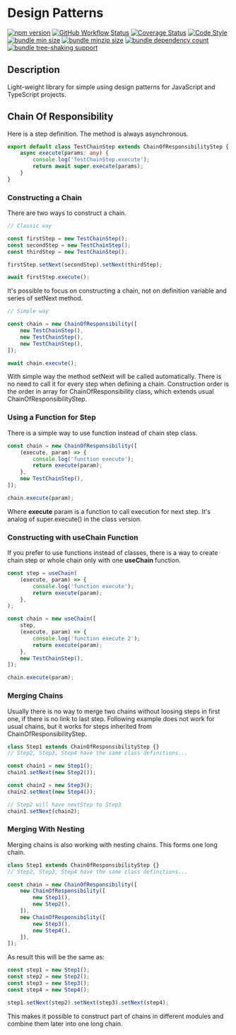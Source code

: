 # Design Patterns

[![npm version](https://badgen.net/npm/v/@webquarx/design-patterns)](https://www.npmjs.com/package/@webquarx/design-patterns)
[![GitHub Workflow Status](https://github.com/webquarx/design-patterns/workflows/CI/badge.svg?branch=main)](https://github.com/webquarx/design-patterns/actions?query=workflow:CI)
[![Coverage Status](https://coveralls.io/repos/github/webquarx/design-patterns/badge.svg?branch=main)](https://coveralls.io/github/webquarx/design-patterns?branch=main)
[![Code Style](https://badgen.net/static/code%20style/airbnb?icon=airbnb)](https://github.com/airbnb/javascript)  
[![bundle min size](https://badgen.net/bundlephobia/min/@webquarx/design-patterns)](https://bundlephobia.com/package/@webquarx/design-patterns)
[![bundle minzip size](https://badgen.net/bundlephobia/minzip/@webquarx/design-patterns)](https://bundlephobia.com/package/@webquarx/design-patterns)
[![bundle dependency count](https://badgen.net/bundlephobia/dependency-count/@webquarx/design-patterns)](https://bundlephobia.com/package/@webquarx/design-patterns)
[![bundle tree-shaking support](https://badgen.net/bundlephobia/tree-shaking/@webquarx/design-patterns)](https://bundlephobia.com/package/@webquarx/design-patterns)  

## Description
Light-weight library for simple using design patterns for JavaScript and TypeScript projects.

## Chain Of Responsibility
Here is a step definition. The method is always asynchronous.
```typescript
export default class TestChainStep extends ChainOfResponsibilityStep {
    async execute(params: any) {
        console.log('TestChainStep.execute');
        return await super.execute(params);
    }
}
```

### Constructing a Chain
There are two ways to construct a chain.
```typescript
// Classic way

const firstStep = new TestChainStep();
const secondStep = new TestChainStep();
const thirdStep = new TestChainStep();

firstStep.setNext(secondStep).setNext(thirdStep);

await firstStep.execute();
```

It's possible to focus on constructing a chain, not on definition variable and series of setNext method.
```typescript
// Simple way

const chain = new ChainOfResponsibility([
    new TestChainStep(),
    new TestChainStep(),
    new TestChainStep(),
]);

await chain.execute();
```
With simple way the method setNext will be called automatically. There is no need to call it for every step when defining a chain.
Construction order is the order in array for ChainOfResponsibility class, which extends usual ChainOfResponsibilityStep.

### Using a Function for Step
There is a simple way to use function instead of chain step class.
```typescript
const chain = new ChainOfResponsibility([
    (execute, param) => {
        console.log('function execute');
        return execute(param);
    },
    new TestChainStep(),
]);

chain.execute(param);
```
Where **execute** param is a function to call execution for next step.
It's analog of super.execute() in the class version. 

### Constructing with useChain Function
If you prefer to use functions instead of classes, there is a way to create chain step or whole chain only with one **useChain** function.
```typescript
const step = useChain(
    (execute, param) => {
        console.log('function execute');
        return execute(param);
    },
);

const chain = new useChain([
    step,
    (execute, param) => {
        console.log('function execute 2');
        return execute(param);
    },
    new TestChainStep(),
]);

chain.execute(param);
```

### Merging Chains
Usually there is no way to merge two chains without loosing steps in first one, if there is no link to last step.
Following example does not work for usual chains, but it works for steps inherited from ChainOfResponsibilityStep.

```typescript
class Step1 extends ChainOfResponsibilityStep {}
// Step2, Step3, Step4 have the same class definitions...

const chain1 = new Step1();
chain1.setNext(new Step2());

const chain2 = new Step3();
chain2.setNext(new Step4());

// Step2 will have nextStep to Step3
chain1.setNext(chain2);
```

### Merging With Nesting
Merging chains is also working with nesting chains. This forms one long chain.  
```typescript
class Step1 extends ChainOfResponsibilityStep {}
// Step2, Step3, Step4 have the same class definitions...

const chain = new ChainOfResponsibility([
    new ChainOfResponsibility([
        new Step1(),
        new Step2(),
    ]),
    new ChainOfResponsibility([
        new Step3(),
        new Step4(),
    ]),
]);
```
As result this will be the same as:
```typescript
const step1 = new Step1();
const step2 = new Step2();
const step3 = new Step3();
const step4 = new Step4();

step1.setNext(step2).setNext(step3).setNext(step4);
```
This makes it possible to construct part of chains in different modules and combine them later into one long chain.
